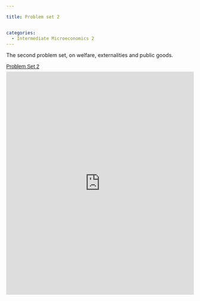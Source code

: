 ```yaml
---

title: Problem set 2


categories:
  - Intermediate Microeconomics 2
---
```

The second problem set, on welfare, externalities and public goods. <p style=" margin: 12px auto 6px auto; font-family: Helvetica,Arial,Sans-serif; font-style: normal; font-variant: normal; font-weight: normal; font-size: 14px; line-height: normal; font-size-adjust: none; font-stretch: normal; -x-system-font: none; display: block;">   <a title="View Problem Set 2 on Scribd" href="http://www.scribd.com/doc/127860802/Problem-Set-2" style="text-decoration: underline;">Problem Set 2</a></p><iframe src="http://www.scribd.com/embeds/127860802/content?start_page=1&view_mode=scroll" data-auto-height="false" data-aspect-ratio="undefined" scrolling="no" width="100%" height="600" frameborder="0"></iframe>